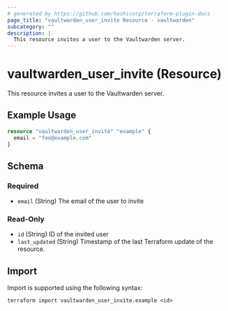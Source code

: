 ```yaml
---
# generated by https://github.com/hashicorp/terraform-plugin-docs
page_title: "vaultwarden_user_invite Resource - vaultwarden"
subcategory: ""
description: |-
  This resource invites a user to the Vaultwarden server.
---
```


# vaultwarden_user_invite (Resource)

This resource invites a user to the Vaultwarden server.

## Example Usage

```terraform
resource "vaultwarden_user_invite" "example" {
  email = "foo@example.com"
}
```

<!-- schema generated by tfplugindocs -->
## Schema

### Required

- `email` (String) The email of the user to invite

### Read-Only

- `id` (String) ID of the invited user
- `last_updated` (String) Timestamp of the last Terraform update of the resource.

## Import

Import is supported using the following syntax:

```shell
terraform import vaultwarden_user_invite.example <id>
```
